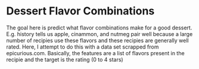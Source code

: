# Dessert Flavor Combinations
The goal here is predict what flavor combinations make for a good dessert. E.g. history tells us apple, cinammon, and nutmeg pair well because a large number of recipies use these flavors and these recipies are generally well rated. Here, I attempt to do this with a data set scrapped from epicurious.com. Basically, the features are a list of flavors present in the recipie and the target is the rating (0 to 4 stars)
